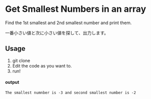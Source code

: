 # Get Smallest Numbers in an array

Find the 1st smallest and 2nd smallest number and print them.

一番小さい値と次に小さい値を探して、出力します。


## Usage

1. git clone
2. Edit the code as you want to.
3. run!

#### output

```
The smallest numnber is -3 and second smallest number is -2
```
